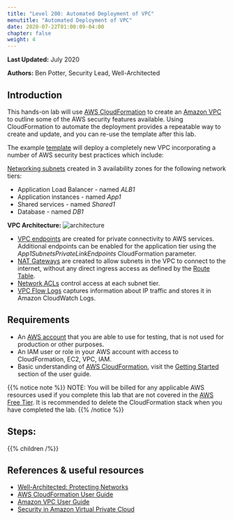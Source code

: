 ```yaml
---
title: "Level 200: Automated Deployment of VPC"
menutitle: "Automated Deployment of VPC"
date: 2020-07-22T01:00:09-04:00
chapter: false
weight: 4
---
```


**Last Updated:** July 2020

**Authors:** Ben Potter, Security Lead, Well-Architected

## Introduction

This hands-on lab will use [AWS CloudFormation](https://aws.amazon.com/cloudformation/) to create an [Amazon VPC](https://docs.aws.amazon.com/vpc/latest/userguide/what-is-amazon-vpc.html) to outline some of the AWS security features available. Using CloudFormation to automate the deployment provides a repeatable way to create and update, and you can re-use the template after this lab.

The example [template](/Common/Create_VPC_Stack/Code/vpc-alb-app-db.yaml) will deploy a completely new VPC incorporating a number of AWS security best practices which include:

[Networking subnets](https://docs.aws.amazon.com/vpc/latest/userguide/VPC_Subnets.html) created in 3 availability zones for the following network tiers:
* Application Load Balancer - named *ALB1*
* Application instances - named *App1*
* Shared services - named *Shared1*
* Database - named *DB1*

**VPC Architecture:**
![architecture](/Security/200_Automated_Deployment_of_VPC/Images/architecture.png)
* [VPC endpoints](https://docs.aws.amazon.com/vpc/latest/userguide/vpc-endpoints.html) are created for private connectivity to AWS services. Additional endpoints can be enabled for the application tier using the *App1SubnetsPrivateLinkEndpoints* CloudFormation parameter.
* [NAT Gateways](https://docs.aws.amazon.com/vpc/latest/userguide/vpc-nat-gateway.html) are created to allow subnets in the VPC to connect to the internet, without any direct ingress access as defined by the [Route Table](https://docs.aws.amazon.com/vpc/latest/userguide/VPC_Route_Tables.html).
* [Network ACLs](https://docs.aws.amazon.com/vpc/latest/userguide/vpc-network-acls.html) control access at each subnet tier.
* [VPC Flow Logs](https://docs.aws.amazon.com/vpc/latest/userguide/flow-logs.html) captures information about IP traffic and stores it in Amazon CloudWatch Logs.

## Requirements

* An [AWS account](https://portal.aws.amazon.com/gp/aws/developer/registration/index.html) that you are able to use for testing, that is not used for production or other purposes.
* An IAM user or role in your AWS account with access to CloudFormation, EC2, VPC, IAM.
* Basic understanding of [AWS CloudFormation](https://aws.amazon.com/cloudformation/), visit the [Getting Started](https://docs.aws.amazon.com/AWSCloudFormation/latest/UserGuide/GettingStarted.html) section of the user guide.

{{% notice note %}}
NOTE: You will be billed for any applicable AWS resources used if you complete this lab that are not covered in the [AWS Free Tier](https://aws.amazon.com/free/). It is recommended to delete the CloudFormation stack when you have completed the lab. 
{{% /notice %}}

## Steps:
{{% children /%}}

## References & useful resources

* [Well-Architected: Protecting Networks](https://docs.aws.amazon.com/wellarchitected/latest/security-pillar/protecting-networks.html)
* [AWS CloudFormation User Guide](https://docs.aws.amazon.com/AWSCloudFormation/latest/UserGuide/Welcome.html)
* [Amazon VPC User Guide](https://docs.aws.amazon.com/vpc/latest/userguide/what-is-amazon-vpc.html)
* [Security in Amazon Virtual Private Cloud](https://docs.aws.amazon.com/vpc/latest/userguide/security.html)